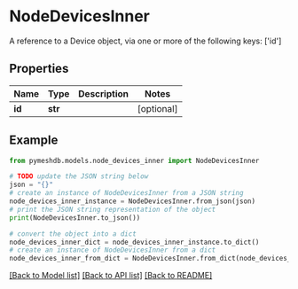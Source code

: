 # NodeDevicesInner

A reference to a Device object, via one or more of the following keys: ['id']

## Properties

Name | Type | Description | Notes
------------ | ------------- | ------------- | -------------
**id** | **str** |  | [optional] 

## Example

```python
from pymeshdb.models.node_devices_inner import NodeDevicesInner

# TODO update the JSON string below
json = "{}"
# create an instance of NodeDevicesInner from a JSON string
node_devices_inner_instance = NodeDevicesInner.from_json(json)
# print the JSON string representation of the object
print(NodeDevicesInner.to_json())

# convert the object into a dict
node_devices_inner_dict = node_devices_inner_instance.to_dict()
# create an instance of NodeDevicesInner from a dict
node_devices_inner_from_dict = NodeDevicesInner.from_dict(node_devices_inner_dict)
```
[[Back to Model list]](../README.md#documentation-for-models) [[Back to API list]](../README.md#documentation-for-api-endpoints) [[Back to README]](../README.md)


